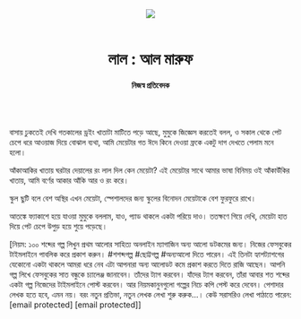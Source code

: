 <div align=center>
<img src=https://images.prothomalo.com/prothomalo-bangla/2021-01/1d75151c-eff9-4e9f-ac28-aebc4618d00f/palo_bangla_og.png />
<br><br>
<h1>লাল : আল মারুফ</h1> 
<h4>নিজস্ব প্রতিবেদক</h4>
<br><br>
</div>

বাসায় ঢুকতেই দেখি গতকালের ড্রইং খাতাটা মাটিতে পড়ে আছে, মুমুকে জিজ্ঞেস করতেই বলল, ও সকাল থেকে পেট চেপে ধরে আওয়াজ দিয়ে বোঝাল ব্যথা, আমি মেয়েটার গত ঈদে কিনে দেওয়া ফ্রকে একটু দাগ দেখতে পেলাম মনে হলো।

আঁকাআকির খাতায় ঘরটার দেয়ালের রং লাল দিল কেন মেয়েটা? এই মেয়েটার সাথে আমার ভাষা বিনিময় ওই আঁকাউঁকির খাতায়, আমি বর্ণের আকার আঁকি আর ও রং করে।

স্কুল ছুটি বলে বেশ অস্থির এখন মেয়েটা, স্পেশালদের জন্য স্কুলের বিনোদন মেয়েটাকে বেশ ফুরফুরে রাখে।

আতঙ্কে ফ্যাকাশে হয়ে যাওয়া মুমুকে বললাম, যাও, প্যাড থাকলে একটা পরিয়ে দাও। ততক্ষণে গিয়ে দেখি, মেয়েটা হাত দিয়ে পেট চেপে উপুড় হয়ে শুয়ে পড়েছে।

[নিয়ম: ১০০ শব্দের গল্প লিখুন প্রথম আলোর সাহিত্য অনলাইন ম্যাগাজিন অন্য আলো ডটকমের জন্য। নিজের ফেসবুকের টাইমলাইনে পাবলিক করে প্রকাশ করুন। #শশব্দগল্প #ছোট্টগল্প #অন্যআলো দিতে পারেন। এই তিনটা হ্যাশট্যাশগের যেকোনো একটা থাকলে আমরা ধরে নেব এটা আপনারা অন্য আলোডট কমে প্রকাশ করতে দিতে রাজি আছেন। আপনি গল্প লিখে ফেসবুকের সাত বন্ধুকে চ্যালেঞ্জ জানাবেন। তাঁদের ট্যাগ করবেন। যাঁদের ট্যাগ করবেন, তাঁরা আবার শত শব্দের একটা গল্প নিজেদের টাইমলাইনে পোস্ট করবেন। আর নিয়মকানুনগুলো গল্পের নিচে কপি পেস্ট করে দেবেন। পেশাদার লেখক হতে হবে, এমন নয়। বরং নতুন প্রতিভা, নতুন লেখক লেখা শুরু করুক...। কেউ সরাসরিও লেখা পাঠাতে পারেন: [email protected] [email protected]]

